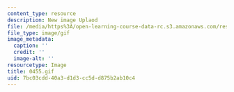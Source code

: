 ```yaml
---
content_type: resource
description: New image Uplaod
file: /media/https%3A/open-learning-course-data-rc.s3.amazonaws.com/res-21g-01-kana-spring-2010/7bc03cdd40a3d1d3cc5dd875b2ab10c4_0455.gif
file_type: image/gif
image_metadata:
  caption: ''
  credit: ''
  image-alt: ''
resourcetype: Image
title: 0455.gif
uid: 7bc03cdd-40a3-d1d3-cc5d-d875b2ab10c4
---
```

